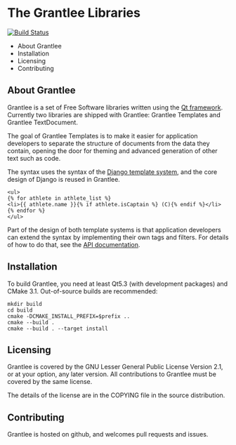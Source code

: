 
The Grantlee Libraries
======================

[![Build Status](https://travis-ci.org/steveire/grantlee.svg?branch=master)](https://travis-ci.org/steveire/grantlee)

* About Grantlee
* Installation
* Licensing
* Contributing

About Grantlee
--------------

Grantlee is a set of Free Software libraries written using the [Qt framework](http://code.qt.io).
Currently two libraries are shipped with Grantlee: Grantlee Templates and Grantlee
TextDocument.

The goal of Grantlee Templates is to make it easier for application developers to
separate the structure of documents from the data they contain, opening the door
for theming and advanced generation of other text such as code.

The syntax uses the syntax of the [Django template system](https://docs.djangoproject.com/en/1.9/ref/templates/language/), and
the core design of Django is reused in Grantlee.

    <ul>
    {% for athlete in athlete_list %}
    <li>{{ athlete.name }}{% if athlete.isCaptain %} (C){% endif %}</li>
    {% endfor %}
    </ul>

Part of the design of both template systems is that application developers can
extend the syntax by implementing their own tags and filters. For details of how
to do that, see the [API documentation](http://www.grantlee.org/apidox/extension.html).

Installation
------------

To build Grantlee, you need at least Qt5.3 (with development packages) and CMake 3.1.
Out-of-source builds are recommended:

    mkdir build
    cd build
    cmake -DCMAKE_INSTALL_PREFIX=$prefix ..
    cmake --build .
    cmake --build . --target install

Licensing
---------

Grantlee is covered by the GNU Lesser General Public License Version 2.1, or
at your option, any later version. All contributions to Grantlee must be
covered by the same license.

The details of the license are in the COPYING file in the source distribution.

Contributing
------------

Grantlee is hosted on github, and welcomes pull requests and issues.

